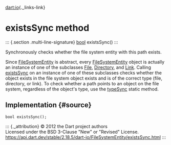 [dart:io](../../dart-io/dart-io-library){._links-link}

existsSync method
=================

::: {.section .multi-line-signature}
[bool](../../dart-core/bool-class) existsSync()
:::

Synchronously checks whether the file system entity with this path
exists.

Since [FileSystemEntity](../filesystementity-class) is abstract, every
[FileSystemEntity](../filesystementity-class) object is actually an
instance of one of the subclasses [File](../file-class),
[Directory](../directory-class), and [Link](../link-class). Calling
[existsSync](existssync) on an instance of one of these subclasses
checks whether the object exists in the file system object exists and is
of the correct type (file, directory, or link). To check whether a path
points to an object on the file system, regardless of the object\'s
type, use the [typeSync](typesync) static method.

Implementation {#source}
--------------

``` {.language-dart data-language="dart"}
bool existsSync();
```

::: {._attribution}
© 2012 the Dart project authors\
Licensed under the BSD 3-Clause \"New\" or \"Revised\" License.\
<https://api.dart.dev/stable/2.18.5/dart-io/FileSystemEntity/existsSync.html>
:::
